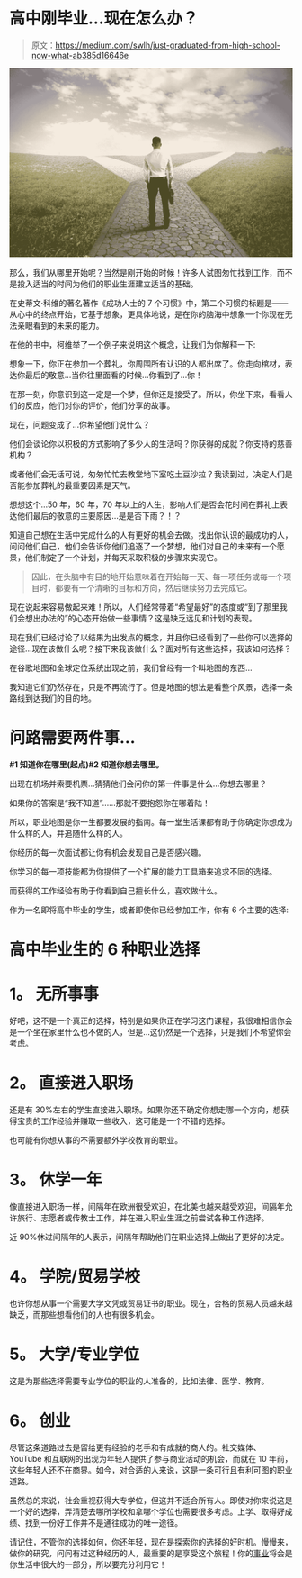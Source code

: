 # 高中刚毕业…现在怎么办？

> 原文：<https://medium.com/swlh/just-graduated-from-high-school-now-what-ab385d16646e>

![](img/c4453b3673f0c597baf283309317856c.png)

那么，我们从哪里开始呢？当然是刚开始的时候！许多人试图匆忙找到工作，而不是投入适当的时间为他们的职业生涯建立适当的基础。

在史蒂文·科维的著名著作《成功人士的 7 个习惯》中，第二个习惯的标题是——从心中的终点开始，它基于想象，更具体地说，是在你的脑海中想象一个你现在无法亲眼看到的未来的能力。

在他的书中，柯维举了一个例子来说明这个概念，让我们为你解释一下:

想象一下，你正在参加一个葬礼，你周围所有认识的人都出席了。你走向棺材，表达你最后的敬意…当你往里面看的时候…你看到了…你！

在那一刻，你意识到这一定是一个梦，但你还是接受了。所以，你坐下来，看看人们的反应，他们对你的评价，他们分享的故事。

现在，问题变成了…你希望他们说什么？

他们会谈论你以积极的方式影响了多少人的生活吗？你获得的成就？你支持的慈善机构？

或者他们会无话可说，匆匆忙忙去教堂地下室吃土豆沙拉？我读到过，决定人们是否能参加葬礼的最重要因素是天气。

想想这个…50 年，60 年，70 年以上的人生，影响人们是否会花时间在葬礼上表达他们最后的敬意的主要原因…是是否下雨？！？

知道自己想在生活中完成什么的人有更好的机会去做。找出你认识的最成功的人，问问他们自己，他们会告诉你他们追逐了一个梦想，他们对自己的未来有一个愿景，他们制定了一个计划，并每天采取积极的步骤来实现它。

> 因此，在头脑中有目的地开始意味着在开始每一天、每一项任务或每一个项目时，都要有一个清晰的目标和方向，然后继续努力去完成它。

现在说起来容易做起来难！所以，人们经常带着“希望最好”的态度或“到了那里我们会想出办法的”的心态开始做一些事情？这是缺乏远见和计划的表现。

现在我们已经讨论了以结果为出发点的概念，并且你已经看到了一些你可以选择的途径…现在该做什么呢？接下来我该做什么？面对所有这些选择，我该如何选择？

在谷歌地图和全球定位系统出现之前，我们曾经有一个叫地图的东西…

我知道它们仍然存在，只是不再流行了。但是地图的想法是看整个风景，选择一条路线到达我们的目的地。

# 问路需要两件事…

**#1 知道你在哪里(起点)#2 知道你想去哪里。**

出现在机场并索要机票…猜猜他们会问你的第一件事是什么…你想去哪里？

如果你的答案是“我不知道”……那就不要抱怨你在哪着陆！

所以，职业地图是你一生都要发展的指南。每一堂生活课都有助于你确定你想成为什么样的人，并追随什么样的人。

你经历的每一次面试都让你有机会发现自己是否感兴趣。

你学习的每一项技能都为你提供了一个扩展的能力工具箱来追求不同的选择。

而获得的工作经验有助于你看到自己擅长什么，喜欢做什么。

作为一名即将高中毕业的学生，或者即使你已经参加工作，你有 6 个主要的选择:

# 高中毕业生的 6 种职业选择

# **1。** **无所事事**

好吧，这不是一个真正的选择，特别是如果你正在学习这门课程，我很难相信你会是一个坐在家里什么也不做的人，但是…这仍然是一个选择，只是我们不希望你会考虑。

# **2。** **直接进入职场**

还是有 30%左右的学生直接进入职场。如果你还不确定你想走哪一个方向，想获得宝贵的工作经验并赚取一些收入，这可能是一个不错的选择。

也可能有你想从事的不需要额外学校教育的职业。

# **3。** **休学一年**

像直接进入职场一样，间隔年在欧洲很受欢迎，在北美也越来越受欢迎，间隔年允许旅行、志愿者或传教士工作，并在进入职业生涯之前尝试各种工作选择。

近 90%休过间隔年的人表示，间隔年帮助他们在职业选择上做出了更好的决定。

# **4。** **学院/贸易学校**

也许你想从事一个需要大学文凭或贸易证书的职业。现在，合格的贸易人员越来越缺乏，而那些想看他们的人也有很多机会。

# **5。** **大学/专业学位**

这是为那些选择需要专业学位的职业的人准备的，比如法律、医学、教育。

# 6。 **创业**

尽管这条道路过去是留给更有经验的老手和有成就的商人的。社交媒体、YouTube 和互联网的出现为年轻人提供了参与商业活动的机会，而就在 10 年前，这些年轻人还不在商界。如今，对合适的人来说，这是一条可行且有利可图的职业道路。

虽然总的来说，社会重视获得大专学位，但这并不适合所有人。即使对你来说这是一个好的选择，弄清楚去哪所学校和拿哪个学位也需要很多考虑。上学、取得好成绩、找到一份好工作并不是通往成功的唯一途径。

请记住，不管你的选择如何，你还年轻，现在是探索你的选择的好时机。慢慢来，做你的研究，问问有过这种经历的人，最重要的是享受这个旅程！你的[事业](http://www.careeryearacademy.com)将会是你生活中很大的一部分，所以要充分利用它！